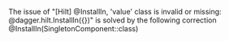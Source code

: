 The issue of "[Hilt] @InstallIn, 'value' class is invalid or missing: @dagger.hilt.InstallIn({})"
is solved by the following correction
@InstallIn(SingletonComponent::class)